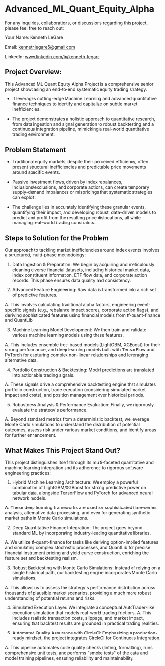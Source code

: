 # Advanced_ML_Quant_Equity_Alpha

For any inquiries, collaborations, or discussions regarding this project, please feel free to reach out:

Your Name: Kenneth LeGare

Email: kennethlegare5@gmail.com

LinkedIn: www.linkedin.com/in/kenneth-legare

## Project Overview:
This Advanced ML Quant Equity Alpha Project is a comprehensive senior project showcasing an end-to-end systematic equity trading strategy. 

- It leverages cutting-edge Machine Learning and advanced quantitative finance techniques to identify and capitalize on subtle market inefficiencies. 

- The project demonstrates a holistic approach to quantitative research, from data ingestion and signal generation to robust backtesting and a continuous integration pipeline, mimicking a real-world quantitative trading environment.

## Problem Statement
- Traditional equity markets, despite their perceived efficiency, often present structural inefficiencies and predictable price movements around specific events. 

- Passive investment flows, driven by index rebalances, inclusions/exclusions, and corporate actions, can create temporary supply-demand imbalances or mispricings that systematic strategies can exploit.

- The challenge lies in accurately identifying these granular events, quantifying their impact, and developing robust, data-driven models to predict and profit from the resulting price dislocations, all while managing real-world trading constraints.

## Steps to Solution for the Problem
Our approach to tackling market inefficiencies around index events involves a structured, multi-phase methodology:

1. Data Ingestion & Preparation: We begin by acquiring and meticulously cleaning diverse financial datasets, including historical market data, index constituent information, ETF flow data, and corporate action records. This phase ensures data quality and consistency.

2. Advanced Feature Engineering: Raw data is transformed into a rich set of predictive features. 

A. This involves calculating traditional alpha factors, engineering event-specific signals (e.g., rebalance impact scores, corporate action flags), and deriving sophisticated features using financial models from tf-quant-finance and QuantLib.

3. Machine Learning Model Development: We then train and validate various machine learning models using these features. 

A. This includes ensemble tree-based models (LightGBM, XGBoost) for their strong performance, and deep learning models built with TensorFlow and PyTorch for capturing complex non-linear relationships and leveraging alternative data.

4. Portfolio Construction & Backtesting: Model predictions are translated into actionable trading signals. 

A. These signals drive a comprehensive backtesting engine that simulates portfolio construction, trade execution (considering simulated market impact and costs), and position management over historical periods.

5. Robustness Analysis & Performance Evaluation: Finally, we rigorously evaluate the strategy's performance. 

A. Beyond standard metrics from a deterministic backtest, we leverage Monte Carlo simulations to understand the distribution of potential outcomes, assess risk under various market conditions, and identify areas for further enhancement.

## What Makes This Project Stand Out?
This project distinguishes itself through its multi-faceted quantitative and machine learning integration and its adherence to rigorous software engineering practices:

1. Hybrid Machine Learning Architecture: We employ a powerful combination of LightGBM/XGBoost for strong predictive power on tabular data, alongside TensorFlow and PyTorch for advanced neural network models. 

A. These deep learning frameworks are used for sophisticated time-series analysis, alternative data processing, and even for generating synthetic market paths in Monte Carlo simulations.

2. Deep Quantitative Finance Integration: The project goes beyond standard ML by incorporating industry-leading quantitative libraries. 

A. We utilize tf-quant-finance for tasks like deriving option-implied features and simulating complex stochastic processes, and QuantLib for precise financial instrument pricing and yield curve construction, enriching the feature set and backtesting realism.

3. Robust Backtesting with Monte Carlo Simulations: Instead of relying on a single historical path, our backtesting engine incorporates Monte Carlo simulations. 

A. This allows us to assess the strategy's performance distribution across thousands of plausible market scenarios, providing a much more robust understanding of potential returns and risks.

4. Simulated Execution Layer: We integrate a conceptual AutoTrader-like execution simulation that models real-world trading frictions. 
A. This includes realistic transaction costs, slippage, and market impact, ensuring that backtest results are grounded in practical trading realities.

5. Automated Quality Assurance with CircleCI: Emphasizing a production-ready mindset, the project integrates CircleCI for Continuous Integration. 

A. This pipeline automates code quality checks (linting, formatting), runs comprehensive unit tests, and performs "smoke tests" of the data and model training pipelines, ensuring reliability and maintainability.
